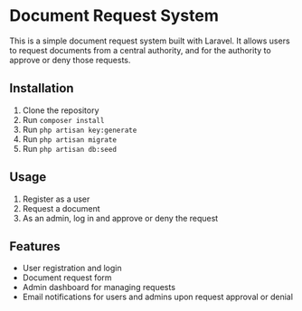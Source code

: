 # Document Request System

This is a simple document request system built with Laravel. It allows users to request documents from a central authority, and for the authority to approve or deny those requests.

## Installation

1. Clone the repository
2. Run `composer install`
3. Run `php artisan key:generate`
4. Run `php artisan migrate`
5. Run `php artisan db:seed`

## Usage

1. Register as a user
2. Request a document
3. As an admin, log in and approve or deny the request

## Features

* User registration and login
* Document request form
* Admin dashboard for managing requests
* Email notifications for users and admins upon request approval or denial
